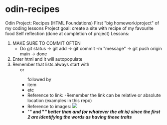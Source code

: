# odin-recipes
Odin Project: Recipes (HTML Foundations)
First "big homework/project" of my coding lessons
Project goal: create a site with recipe of my favourite food
Self reflection (done at completion of project)
Lessons:
1. MAKE SURE TO COMMIT OFTEN 
    - Do git status -> git add -> git commit -m "message" -> git push origin main -> done
2. Enter html and it will autopopulate
3. Remember that lists always start with <ol> or <ul> followed by <li>item<li> etc
4. Reference to link: <a href="link"></a>
    -Remember the link can be relative or absolute location (examples in this repo)
5. Reference to images: <img src="link">
6. "<strong>" and "<em>" better than <b> and <i> (or whatever the alt is) since the first 2 are identifying the words as having those traits
